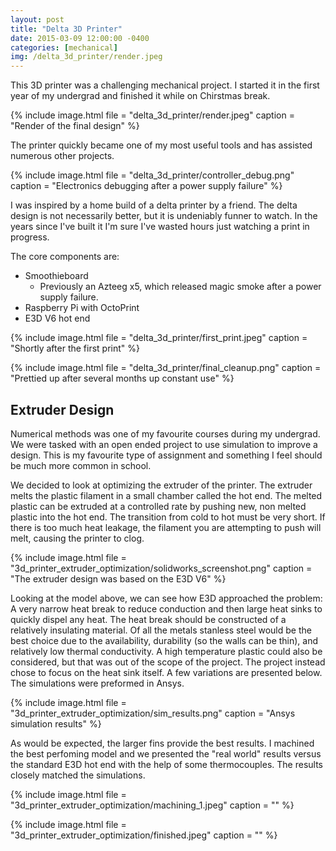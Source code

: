 ```yaml
---
layout: post
title: "Delta 3D Printer"
date: 2015-03-09 12:00:00 -0400
categories: [mechanical]
img: /delta_3d_printer/render.jpeg
---
```


This 3D printer was a challenging mechanical project. I started it in the first year of my undergrad and finished it while on Chirstmas break.

{% include image.html
file = "delta_3d_printer/render.jpeg"
caption = "Render of the final design"
%}

The printer quickly became one of my most useful tools and has assisted numerous other projects.

{% include image.html
file = "delta_3d_printer/controller_debug.png"
caption = "Electronics debugging after a power supply failure"
%}

I was inspired by a home build of a delta printer by a friend. The delta design is not necessarily better, but it is undeniably funner to watch. In the years since I've built it I'm sure I've wasted hours just watching a print in progress.

The core components are:

- Smoothieboard
  - Previously an Azteeg x5, which released magic smoke after a power supply failure.
- Raspberry Pi with OctoPrint
- E3D V6 hot end

{% include image.html
file = "delta_3d_printer/first_print.jpeg"
caption = "Shortly after the first print"
%}

{% include image.html
file = "delta_3d_printer/final_cleanup.png"
caption = "Prettied up after several months up constant use"
%}

## Extruder Design

Numerical methods was one of my favourite courses during my undergrad. We were tasked with an open ended project to use simulation to improve a design. This is my favourite type of assignment and something I feel should be much more common in school.

We decided to look at optimizing the extruder of the printer. The extruder melts the plastic filament in a small chamber called the hot end. The melted plastic can be extruded at a controlled rate by pushing new, non melted plastic into the hot end. The transition from cold to hot must be very short. If there is too much heat leakage, the filament you are attempting to push will melt, causing the printer to clog.

{% include image.html
file = "3d_printer_extruder_optimization/solidworks_screenshot.png"
caption = "The extruder design was based on the E3D V6"
%}

Looking at the model above, we can see how E3D approached the problem: A very narrow heat break to reduce conduction and then large heat sinks to quickly dispel any heat. The heat break should be constructed of a relatively insulating material. Of all the metals stanless steel would be the best choice due to the availability, durability (so the walls can be thin), and relatively low thermal conductivity. A high temperature plastic could also be considered, but that was out of the scope of the project. The project instead chose to focus on the heat sink itself. A few variations are presented below. The simulations were preformed in Ansys.

{% include image.html
file = "3d_printer_extruder_optimization/sim_results.png"
caption = "Ansys simulation results"
%}

As would be expected, the larger fins provide the best results. I machined the best perfoming model and we presented the "real world" results versus the standard E3D hot end with the help of some thermocouples. The results closely matched the simulations.

{% include image.html
file = "3d_printer_extruder_optimization/machining_1.jpeg"
caption = ""
%}

{% include image.html
file = "3d_printer_extruder_optimization/finished.jpeg"
caption = ""
%}
